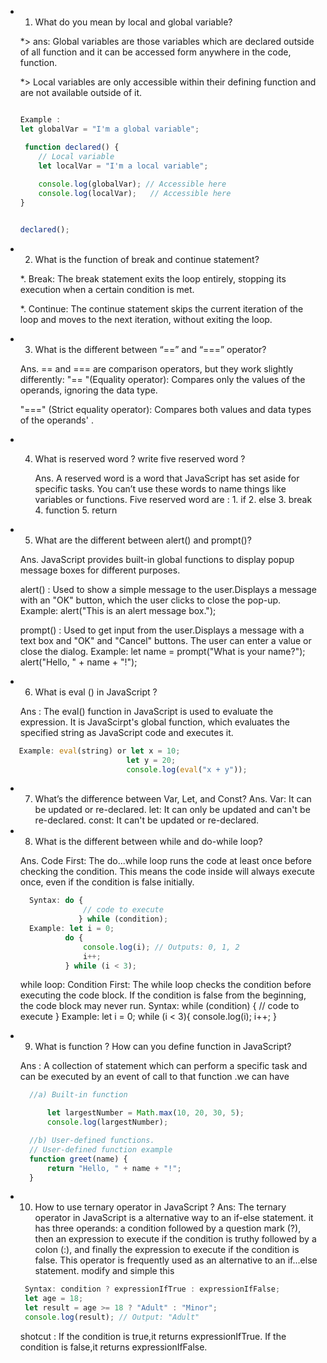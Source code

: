 
* 1. What do you mean by local and global variable?
 
    *> ans: Global variables are those variables which are declared outside of all function and it can be accessed form anywhere in the code, function.
    
    *> Local variables are only accessible within their defining function and are not available outside of it.
    ```javascript

    Example : 
    let globalVar = "I'm a global variable";

     function declared() {
        // Local variable
        let localVar = "I'm a local variable";
        
        console.log(globalVar); // Accessible here
        console.log(localVar);   // Accessible here
    }


    declared();
    ```

* 2. What is the function of break and continue statement?

    *. Break: The break statement exits the loop entirely, stopping its execution when a certain condition is met.

    *. Continue: The continue statement skips the current iteration of the loop and moves to the next iteration, without exiting the loop.

* 3. What is the different between “==” and “===” operator?

    Ans. == and === are comparison operators, but they work slightly differently:
    "== "(Equality operator): Compares only the values of the operands, ignoring the data type.
 
    "===" (Strict equality operator): Compares both values and data types of the operands' . 

* 4. What is reserved word ? write five reserved word ?

     Ans. A reserved word is a word that JavaScript has set aside for specific tasks. You can’t use these words to name things like variables or functions.
        Five reserved word are :
                            1. if
                            2. else
                            3. break
                            4. function
                            5. return
    
* 5. What are the different between alert() and prompt()?
    
    Ans. JavaScript provides built-in global functions to display popup message boxes for different purposes.

    alert() : Used to show a simple message to the user.Displays a message with an "OK" button, which the user clicks to close the pop-up.
    Example: alert("This is an alert message box.");

    prompt() : Used to get input from the user.Displays a message with a text box and "OK" and "Cancel" buttons. The user can enter a value or close the dialog.
    Example: let name = prompt("What is your name?");
            alert("Hello, " + name + "!");

* 6. What is eval () in JavaScript ?

    Ans : The eval() function in JavaScript is used to evaluate the expression. It is JavaScirpt's global function, which evaluates the specified string as JavaScript code and executes it.
 ```javascript
    Example: eval(string) or let x = 10;
                            let y = 20;
                            console.log(eval("x + y"));
```

* 7. What’s the difference between Var, Let, and Const?
    Ans. Var: It can be updated or re-declared.
         let: It can only be updated and can't be re-declared.
         const: It can't be updated or re-declared.
    
* 8. What is the different between while and do-while loop?

    Ans. Code First: The do...while loop runs the code at least once before checking the condition. This means the code inside will always execute once, even if the condition is false initially.
  ``` javascript 
    Syntax: do {
                // code to execute
               } while (condition);
    Example: let i = 0;
            do {
                console.log(i); // Outputs: 0, 1, 2
                i++;
            } while (i < 3);

  ```
    while loop: Condition First: The while loop checks the condition before executing the code block. If the condition is false from the beginning, the code block may never run.
    Syntax: while (condition) {
                // code to execute
            }
    Example: let i = 0;
             while (i < 3){
             console.log(i);
             i++;
             }

* 9. What is function ? How can you define function in JavaScript?

    Ans : A collection of statement which can perform a specific task and can be executed by an event of call to that function .we can have 
  ```javascript 
    //a) Built-in function

        let largestNumber = Math.max(10, 20, 30, 5);
        console.log(largestNumber);

    //b) User-defined functions.
    // User-defined function example
    function greet(name) {
        return "Hello, " + name + "!";
    }

  ```
* 10. How to use ternary operator in JavaScript ?
    Ans: The ternary operator in JavaScript is a alternative way to an if-else statement. it has three operands: a condition followed by a question mark (?), then an expression to execute if the condition is truthy followed by a colon (:), and finally the expression to execute if the condition is false. This operator is frequently used as an alternative to an if...else statement. modify and simple this 

   ```javascript 
    Syntax: condition ? expressionIfTrue : expressionIfFalse;
    let age = 18;
    let result = age >= 18 ? "Adult" : "Minor";
    console.log(result); // Output: "Adult"
   ```


    shotcut : If the condition is true,it returns expressionIfTrue.
              If the condition is false,it returns expressionIfFalse.

